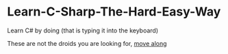 # Learn-C-Sharp-The-Hard-Easy-Way

Learn C# by doing (that is typing it into the keyboard)

These are not the droids you are looking for, [move along](./blob/master/outline.md)
